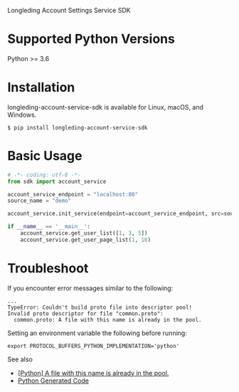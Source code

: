Longleding Account Settings Service SDK

# Supported Python Versions

Python >= 3.6

# Installation

longleding-account-service-sdk is available for Linux, macOS, and Windows.

```shell script
$ pip install longleding-account-service-sdk
```

# Basic Usage

```python
# -*- coding: utf-8 -*-
from sdk import account_service

account_service_endpoint = "localhost:80"
source_name = "demo"

account_service.init_service(endpoint=account_service_endpoint, src=source_name)

if __name__ == '__main__':
    account_service.get_user_list([1, 3, 5])
    account_service.get_user_page_list(1, 10)
```

# Troubleshoot

If you encounter error messages similar to the following:

```shell script
...
TypeError: Couldn't build proto file into descriptor pool!
Invalid proto descriptor for file "common.proto":
  common.proto: A file with this name is already in the pool.
```

Setting an environment variable the following before running:

```shell script
export PROTOCOL_BUFFERS_PYTHON_IMPLEMENTATION='python'
```

See also
- [[Python] A file with this name is already in the pool.](#https://github.com/protocolbuffers/protobuf/issues/3002)
- [Python Generated Code](#https://developers.google.com/protocol-buffers/docs/reference/python-generated)